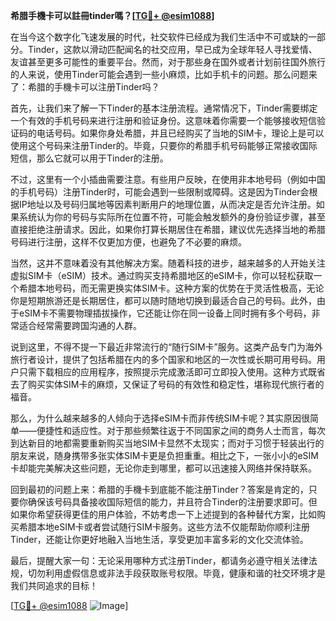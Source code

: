 **希腊手機卡可以註冊tinder嗎？[[TG💪+ @esim1088](https://t.me/s/esim1088)]**

在当今这个数字化飞速发展的时代，社交软件已经成为我们生活中不可或缺的一部分。Tinder，这款以滑动匹配闻名的社交应用，早已成为全球年轻人寻找爱情、友谊甚至更多可能性的重要平台。然而，对于那些身在国外或者计划前往国外旅行的人来说，使用Tinder可能会遇到一些小麻烦，比如手机卡的问题。那么问题来了：希腊的手機卡可以注册Tinder吗？

首先，让我们来了解一下Tinder的基本注册流程。通常情况下，Tinder需要绑定一个有效的手机号码来进行注册和验证身份。这意味着你需要一个能够接收短信验证码的电话号码。如果你身处希腊，并且已经购买了当地的SIM卡，理论上是可以使用这个号码来注册Tinder的。毕竟，只要你的希腊手机号码能够正常接收国际短信，那么它就可以用于Tinder的注册。

不过，这里有一个小插曲需要注意。有些用户反映，在使用非本地号码（例如中国的手机号码）注册Tinder时，可能会遇到一些限制或障碍。这是因为Tinder会根据IP地址以及号码归属地等因素判断用户的地理位置，从而决定是否允许注册。如果系统认为你的号码与实际所在位置不符，可能会触发额外的身份验证步骤，甚至直接拒绝注册请求。因此，如果你打算长期居住在希腊，建议优先选择当地的希腊号码进行注册，这样不仅更加方便，也避免了不必要的麻烦。

当然，这并不意味着没有其他解决方案。随着科技的进步，越来越多的人开始关注虚拟SIM卡（eSIM）技术。通过购买支持希腊地区的eSIM卡，你可以轻松获取一个希腊本地号码，而无需更换实体SIM卡。这种方案的优势在于灵活性极高，无论你是短期旅游还是长期居住，都可以随时随地切换到最适合自己的号码。此外，由于eSIM卡不需要物理插拔操作，它还能让你在同一设备上同时拥有多个号码，非常适合经常需要跨国沟通的人群。

说到这里，不得不提一下最近非常流行的“随行SIM卡”服务。这类产品专门为海外旅行者设计，提供了包括希腊在内的多个国家和地区的一次性或长期可用号码。用户只需下载相应的应用程序，按照提示完成激活即可立即投入使用。这种方式既省去了购买实体SIM卡的麻烦，又保证了号码的有效性和稳定性，堪称现代旅行者的福音。

那么，为什么越来越多的人倾向于选择eSIM卡而非传统SIM卡呢？其实原因很简单——便捷性和适应性。对于那些频繁往返于不同国家之间的商务人士而言，每次到达新目的地都需要重新购买当地SIM卡显然不太现实；而对于习惯于轻装出行的朋友来说，随身携带多张实体SIM卡更是负担重重。相比之下，一张小小的eSIM卡却能完美解决这些问题，无论你走到哪里，都可以迅速接入网络并保持联系。

回到最初的问题上来：希腊的手機卡到底能不能注册Tinder？答案是肯定的，只要你确保该号码具备接收国际短信的能力，并且符合Tinder的注册要求即可。但如果你希望获得更佳的用户体验，不妨考虑一下上述提到的各种替代方案，比如购买希腊本地eSIM卡或者尝试随行SIM卡服务。这些方法不仅能帮助你顺利注册Tinder，还能让你更好地融入当地生活，享受更加丰富多彩的文化交流体验。

最后，提醒大家一句：无论采用哪种方式注册Tinder，都请务必遵守相关法律法规，切勿利用虚假信息或非法手段获取账号权限。毕竟，健康和谐的社交环境才是我们共同追求的目标！

[[TG💪+ @esim1088](https://t.me/s/esim1088) ![Image](https://i.postimg.cc/4NQfJmqS/Snipaste-2025-05-13-00-14-12.png)]